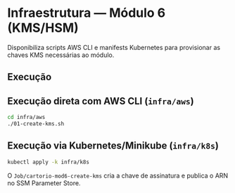 # Infraestrutura — Módulo 6 (KMS/HSM)

Disponibiliza scripts AWS CLI e manifests Kubernetes para provisionar as chaves
KMS necessárias ao módulo.

## Execução

## Execução direta com AWS CLI (`infra/aws`)

```bash
cd infra/aws
./01-create-kms.sh
```

## Execução via Kubernetes/Minikube (`infra/k8s`)

```bash
kubectl apply -k infra/k8s
```

O `Job/cartorio-mod6-create-kms` cria a chave de assinatura e publica o ARN no
SSM Parameter Store.
